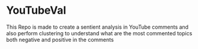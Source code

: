 # YouTubeVal
This Repo is made to create a sentient analysis in YouTube comments and also perform clustering to understand what are the most commented topics both negative and positive in the comments
